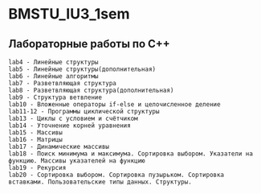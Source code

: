 # BMSTU_IU3_1sem
## Лабораторные работы по С++

    lab4 - Линейные структуры 
    lab5 - Линейные структуры(дополнительная)
    lab6 - Линейные алгоритмы 
    lab7 - Разветвляющая структура
    lab8 - Разветвляющая структура(дополнительная)
    lab9 - Структура ветвление
    lab10 - Вложенные операторы if-else и целочисленное деление
    lab11-12 - Программы циклической структуры 
    lab13 - Циклы с условием и счётчиком
    lab14 - Уточнение корней уравнения
    lab15 - Массивы
    lab16 - Матрицы
    lab17 - Динамические массивы
    lab18 - Поиск минимума и максимума. Сортировка выбором. Указатели на функцию. Массивы указателей на функцию
    lab19 - Рекурсия
    lab20 - Сортировка выбором. Сортировка пузырьком. Сортировка вставками. Пользовательские типы данных. Структуры. 
